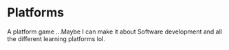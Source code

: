 # Platforms
A platform game ...Maybe I can make it about Software development and all the different learning platforms lol.
